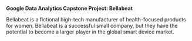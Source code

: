 **Google Data Analytics Capstone Project: Bellabeat**

Bellabeat is a fictional high-tech manufacturer of health-focused products for women. Bellabeat is a successful small company, but they have the potential to become a larger player in the global smart device market.
